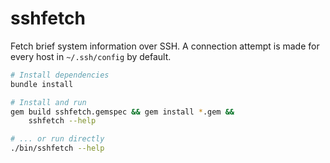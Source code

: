 # sshfetch
Fetch brief system information over SSH. A connection attempt is made for every
host in `~/.ssh/config` by default.

```bash
# Install dependencies
bundle install

# Install and run
gem build sshfetch.gemspec && gem install *.gem && 
    sshfetch --help

# ... or run directly
./bin/sshfetch --help
```
